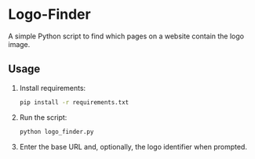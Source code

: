 # Logo-Finder

A simple Python script to find which pages on a website contain the logo image.

## Usage

1. Install requirements:
   ```bash
   pip install -r requirements.txt
   ```
2. Run the script:
   ```bash
   python logo_finder.py
   ```
3. Enter the base URL and, optionally, the logo identifier when prompted.
